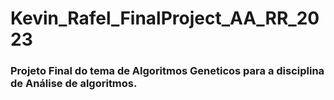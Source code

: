 <H1>     Kevin_Rafel_FinalProject_AA_RR_2023 </H1>

<H3>   Projeto Final do tema de Algoritmos Geneticos para a disciplina de Análise de algoritmos. </H3>
